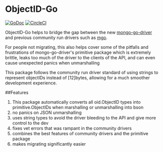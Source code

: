 # ObjectID-Go

[![GoDoc](https://godoc.org/github.com/qhenkart/objectid-go?status.svg)](https://godoc.org/github.com/qhenkart/objectid-go)
[![CircleCI](https://circleci.com/gh/qhenkart/objectid-go.svg?style=svg)](https://circleci.com/gh/qhenkart/objectid-go)

ObjectID-Go helps to bridge the gap between the new [mongo-go-driver](https://github.com/mongodb/mongo-go-driver) and previous community run drivers such as [mgo](https://github.com/globalsign/mgo).

For people not migrating, this also helps cover some of the pitfalls and frustrations of mongo-go-driver's primitive package which is extremely brittle, leaks too much of the driver to the clients of the API, and can even cause unexpected panics when unmarshalling

This package follows the community run driver standard of using strings to represent objectIDs instead of [12]bytes, allowing for a much smoother development experience.

##Features

1. This package automatically converts all oid.ObjectID types into primitive.ObjectIDs when marshalling or unmarshalling into bson
2. no panics on JSON unmarshalling
3. uses string types to avoid the driver bleeding to the API and give more control to the dev
4. fixes vet errors that was rampant in the community drivers
5. combines the best features of community drivers and the primitive package
6. makes migrating significantly easier
